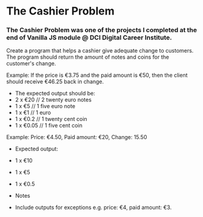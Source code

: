 # The Cashier Problem

### The Cashier Problem was one of the projects I completed at the end of Vanilla JS module @ DCI Digital Career Institute.

Create a program that helps a cashier give adequate change to customers. The program should return the amount of notes and coins for the customer's change.

Example: If the price is €3.75 and the paid amount is €50, then the client should receive €46.25 back in change.

- The expected output should be:
- 2 x €20 // 2 twenty euro notes
- 1 x €5 // 1 five euro note
- 1 x €1 // 1 euro
- 1 x €0.2 // 1 twenty cent coin
- 1 x €0.05 // 1 five cent coin

Example: Price: €4.50, Paid amount: €20, Change: 15.50

- Expected output:
- 1 x €10
- 1 x €5
- 1 x €0.5

- Notes
- Include outputs for exceptions e.g. price: €4, paid amount: €3.
